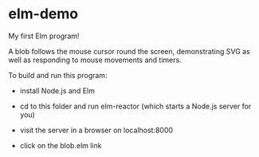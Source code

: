 # elm-demo
My first Elm program!

A blob follows the mouse cursor round the screen, demonstrating SVG as well as responding to mouse movements and timers.

To build and run this program:

* install Node.js and Elm

* cd to this folder and run elm-reactor (which starts a Node.js server for you)

* visit the server in a browser on localhost:8000

* click on the blob.elm link
